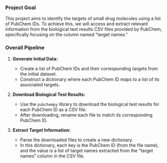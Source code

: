 ### Project Goal

This project aims to identify the targets of small drug molecules using a list of PubChem IDs. To achieve this, we will access and extract relevant information from the biological test results CSV files provided by PubChem, specifically focusing on the column named "target names."

### Overall Pipeline

1. **Generate Initial Data:**
   - Create a list of PubChem IDs and their corresponding targets from the initial dataset.
   - Construct a dictionary where each PubChem ID maps to a list of its associated targets.

2. **Download Biological Test Results:**
   - Use the `pubchempy` library to download the biological test results for each PubChem ID as a CSV file.
   - After downloading, rename each file to match its corresponding PubChem ID.

3. **Extract Target Information:**
   - Parse the downloaded files to create a new dictionary.
   - In this dictionary, each key is the PubChem ID (from the file name), and the value is a list of target names extracted from the "target names" column in the CSV file.

